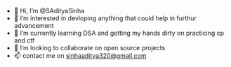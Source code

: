 - 👋 Hi, I’m @SAdityaSinha
- 👀 I’m interested in devloping anything that could help in furthur advancement 
- 🌱 I’m currently learning DSA and getting my hands dirty on practicing cp and ctf
- 💞️ I’m looking to collaborate on open source projects 
- 📫 contact me on sinhaaditya320@gmail.com

<!---
SAdityaSinha/SAdityaSinha is a ✨ special ✨ repository because its `README.md` (this file) appears on your GitHub profile.
You can click the Preview link to take a look at your changes.
--->
